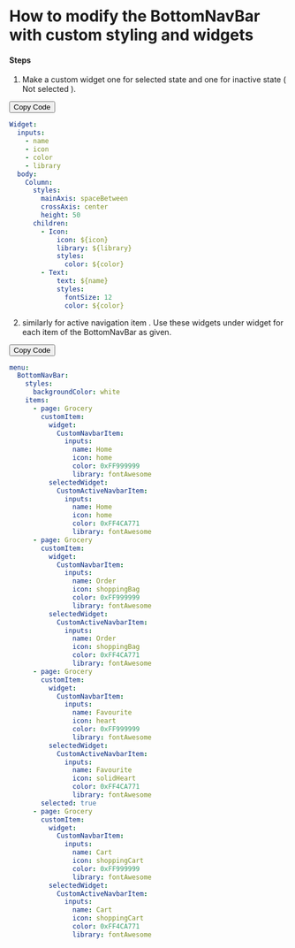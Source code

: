 # How to modify the BottomNavBar with custom styling and widgets

#### Steps

1. Make a custom widget one for selected state and one for inactive state ( Not selected ).

<div class="code-container" markdown=1>
  <button onclick="copyCode()" class="copy-code-button">Copy Code</button>

```yaml
Widget:
  inputs:
    - name
    - icon
    - color
    - library
  body:
    Column:
      styles:
        mainAxis: spaceBetween
        crossAxis: center
        height: 50
      children:
        - Icon:
            icon: ${icon}
            library: ${library}
            styles:
              color: ${color}
        - Text:
            text: ${name}
            styles:
              fontSize: 12
              color: ${color}
```

</div>

2.  similarly for active navigation item . Use these widgets under widget for each item of the BottomNavBar as given.

<div class="code-container" markdown=1>
  <button onclick="copyCode()" class="copy-code-button">Copy Code</button>

```yaml
menu:
  BottomNavBar:
    styles:
      backgroundColor: white
    items:
      - page: Grocery
        customItem:
          widget:
            CustomNavbarItem:
              inputs:
                name: Home
                icon: home
                color: 0xFF999999
                library: fontAwesome
          selectedWidget:
            CustomActiveNavbarItem:
              inputs:
                name: Home
                icon: home
                color: 0xFF4CA771
                library: fontAwesome
      - page: Grocery
        customItem:
          widget:
            CustomNavbarItem:
              inputs:
                name: Order
                icon: shoppingBag
                color: 0xFF999999
                library: fontAwesome
          selectedWidget:
            CustomActiveNavbarItem:
              inputs:
                name: Order
                icon: shoppingBag
                color: 0xFF4CA771
                library: fontAwesome
      - page: Grocery
        customItem:
          widget:
            CustomNavbarItem:
              inputs:
                name: Favourite
                icon: heart
                color: 0xFF999999
                library: fontAwesome
          selectedWidget:
            CustomActiveNavbarItem:
              inputs:
                name: Favourite
                icon: solidHeart
                color: 0xFF4CA771
                library: fontAwesome
        selected: true
      - page: Grocery
        customItem:
          widget:
            CustomNavbarItem:
              inputs:
                name: Cart
                icon: shoppingCart
                color: 0xFF999999
                library: fontAwesome
          selectedWidget:
            CustomActiveNavbarItem:
              inputs:
                name: Cart
                icon: shoppingCart
                color: 0xFF4CA771
                library: fontAwesome
```

</div>
